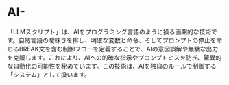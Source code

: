 # AI-
「LLMスクリプト」は、AIをプログラミング言語のように操る画期的な技術です。自然言語の曖昧さを排し、明確な変数と命令、そしてプロンプトの停止を命じるBREAK文を含む制御フローを定義することで、AIの意図誤解や無駄な出力を克服します。これにより、AIへの的確な指示やプロンプトミスを防ぎ、驚異的な自動化の可能性を秘めています。この技術は、AIを独自のルールで制御する「システム」として扱います。
